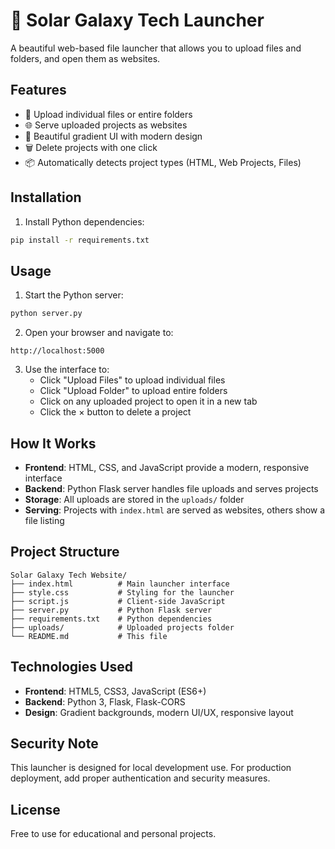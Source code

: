 # 🚀 Solar Galaxy Tech Launcher

A beautiful web-based file launcher that allows you to upload files and folders, and open them as websites.

## Features

- 📁 Upload individual files or entire folders
- 🌐 Serve uploaded projects as websites
- 🎨 Beautiful gradient UI with modern design
- 🗑️ Delete projects with one click
- 📦 Automatically detects project types (HTML, Web Projects, Files)

## Installation

1. Install Python dependencies:
```bash
pip install -r requirements.txt
```

## Usage

1. Start the Python server:
```bash
python server.py
```

2. Open your browser and navigate to:
```
http://localhost:5000
```

3. Use the interface to:
   - Click "Upload Files" to upload individual files
   - Click "Upload Folder" to upload entire folders
   - Click on any uploaded project to open it in a new tab
   - Click the × button to delete a project

## How It Works

- **Frontend**: HTML, CSS, and JavaScript provide a modern, responsive interface
- **Backend**: Python Flask server handles file uploads and serves projects
- **Storage**: All uploads are stored in the `uploads/` folder
- **Serving**: Projects with `index.html` are served as websites, others show a file listing

## Project Structure

```
Solar Galaxy Tech Website/
├── index.html          # Main launcher interface
├── style.css           # Styling for the launcher
├── script.js           # Client-side JavaScript
├── server.py           # Python Flask server
├── requirements.txt    # Python dependencies
├── uploads/            # Uploaded projects folder
└── README.md           # This file
```

## Technologies Used

- **Frontend**: HTML5, CSS3, JavaScript (ES6+)
- **Backend**: Python 3, Flask, Flask-CORS
- **Design**: Gradient backgrounds, modern UI/UX, responsive layout

## Security Note

This launcher is designed for local development use. For production deployment, add proper authentication and security measures.

## License

Free to use for educational and personal projects.
